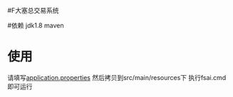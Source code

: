 #F大塞总交易系统

#依赖
jdk1.8
maven

# 使用
请填写[application.properties](doc/application.properties) 
然后拷贝到src/main/resources下
执行fsai.cmd即可运行